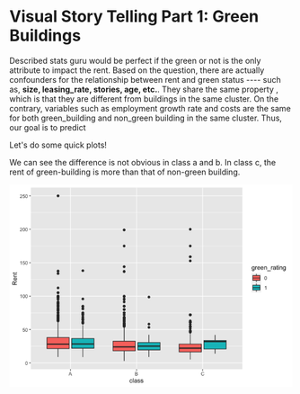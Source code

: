 # Visual Story Telling Part 1: Green Buildings

Described stats guru would be perfect if the green or not is the only attribute to impact the rent. Based on the question, there are actually confounders for the relationship between rent and green status ---- such as, **size, leasing_rate, stories, age, etc.**. They share the same property , which is that they are different from buildings in the same cluster. On the contrary, variables such as employment growth rate and costs are the same for both green_building and non_green building in the same cluster. Thus, our goal is to predict 

Let's do some quick plots!

We can see the difference is not obvious in class a and b. In class c, the rent of green-building is more than that of non-green building.

![Image text](https://github.com/yuyansutexas/predictive_modeling/blob/master/figures/unnamed-chunk-3-1.png)


```python

```
